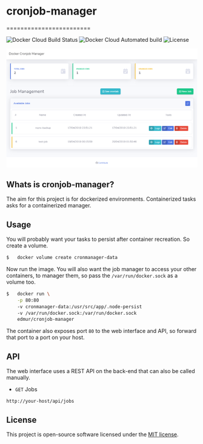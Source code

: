# cronjob-manager
========================

![Docker Cloud Build Status](https://img.shields.io/docker/cloud/build/edmur/cronjob-manager.svg)
![Docker Cloud Automated build](https://img.shields.io/docker/cloud/automated/edmur/cronjob-manager.svg)
![License](https://img.shields.io/github/license/rumd3x/cronjob-manager.svg)

![Dashboard](docs/dashboard.png)

## Whats is cronjob-manager?

The aim for this project is for dockerized environments. Containerized tasks asks for a containerized manager.

## Usage

You will probably want your tasks to persist after container recreation. So create a volume.
```sh
$   docker volume create cronmanager-data
```

Now run the image. You will also want the job manager to access your other containers, to manager them, so pass the `/var/run/docker.sock` as a volume too.
```sh
$   docker run \
    -p 80:80
    -v cronmanager-data:/usr/src/app/.node-persist
    -v /var/run/docker.sock:/var/run/docker.sock
    edmur/cronjob-manager
```

The container also exposes port `80` to the web interface and API, so forward that port to a port on your host.

## API

The web interface uses a REST API on the back-end that can also be called manually.

- `GET` Jobs
```
http://your-host/api/jobs
```

## License

This project is open-source software licensed under the [MIT license](https://opensource.org/licenses/MIT).
